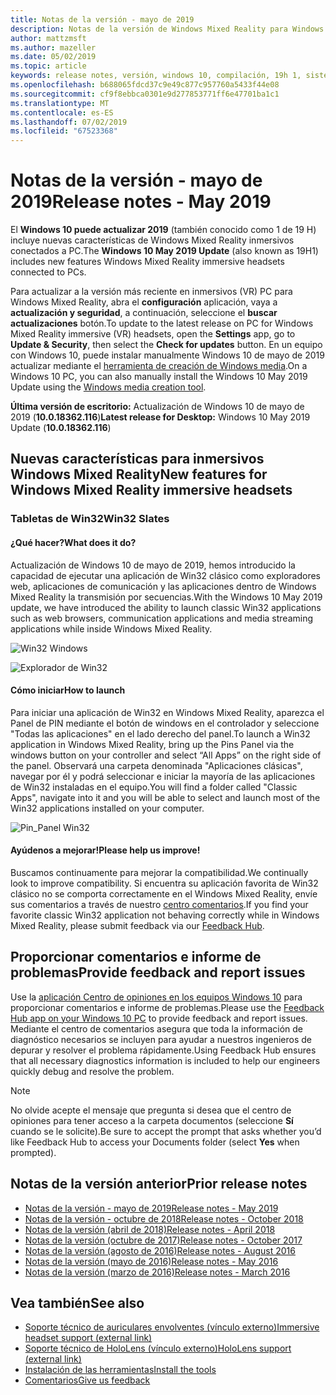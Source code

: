 ```yaml
---
title: Notas de la versión - mayo de 2019
description: Notas de la versión de Windows Mixed Reality para Windows 10 pueden actualizar 2019 (también conocido como 1 de 19H).
author: mattzmsft
ms.author: mazeller
ms.date: 05/02/2019
ms.topic: article
keywords: release notes, versión, windows 10, compilación, 19h 1, sistema operativo, mayo de 2019
ms.openlocfilehash: b688065fdcd37c9e49c877c957760a5433f44e08
ms.sourcegitcommit: cf9f8ebbca0301e9d277853771ff6e47701ba1c1
ms.translationtype: MT
ms.contentlocale: es-ES
ms.lasthandoff: 07/02/2019
ms.locfileid: "67523368"
---
```

# <a name="release-notes---may-2019"></a><span data-ttu-id="f8f40-104">Notas de la versión - mayo de 2019</span><span class="sxs-lookup"><span data-stu-id="f8f40-104">Release notes - May 2019</span></span>

<span data-ttu-id="f8f40-105">El **Windows 10 puede actualizar 2019** (también conocido como 1 de 19 H) incluye nuevas características de Windows Mixed Reality inmersivos conectados a PC.</span><span class="sxs-lookup"><span data-stu-id="f8f40-105">The **Windows 10 May 2019 Update** (also known as 19H1) includes new features Windows Mixed Reality immersive headsets connected to PCs.</span></span> 

<span data-ttu-id="f8f40-106">Para actualizar a la versión más reciente en inmersivos (VR) PC para Windows Mixed Reality, abra el **configuración** aplicación, vaya a **actualización y seguridad**, a continuación, seleccione el **buscar actualizaciones** botón.</span><span class="sxs-lookup"><span data-stu-id="f8f40-106">To update to the latest release on PC for Windows Mixed Reality immersive (VR) headsets, open the **Settings** app, go to **Update & Security**, then select the **Check for updates** button.</span></span> <span data-ttu-id="f8f40-107">En un equipo con Windows 10, puede instalar manualmente Windows 10 de mayo de 2019 actualizar mediante el [herramienta de creación de Windows media](https://www.microsoft.com/software-download/windows10).</span><span class="sxs-lookup"><span data-stu-id="f8f40-107">On a Windows 10 PC, you can also manually install the Windows 10 May 2019 Update using the [Windows media creation tool](https://www.microsoft.com/software-download/windows10).</span></span>

<span data-ttu-id="f8f40-108">**Última versión de escritorio:** Actualización de Windows 10 de mayo de 2019 (**10.0.18362.116**)</span><span class="sxs-lookup"><span data-stu-id="f8f40-108">**Latest release for Desktop:** Windows 10 May 2019 Update (**10.0.18362.116**)</span></span><br>

## <a name="new-features-for-windows-mixed-reality-immersive-headsets"></a><span data-ttu-id="f8f40-109">Nuevas características para inmersivos Windows Mixed Reality</span><span class="sxs-lookup"><span data-stu-id="f8f40-109">New features for Windows Mixed Reality immersive headsets</span></span>

### <a name="win32-slates"></a><span data-ttu-id="f8f40-110">Tabletas de Win32</span><span class="sxs-lookup"><span data-stu-id="f8f40-110">Win32 Slates</span></span>

#### <a name="what-does-it-do"></a><span data-ttu-id="f8f40-111">¿Qué hacer?</span><span class="sxs-lookup"><span data-stu-id="f8f40-111">What does it do?</span></span> 
<span data-ttu-id="f8f40-112">Actualización de Windows 10 de mayo de 2019, hemos introducido la capacidad de ejecutar una aplicación de Win32 clásico como exploradores web, aplicaciones de comunicación y las aplicaciones dentro de Windows Mixed Reality la transmisión por secuencias.</span><span class="sxs-lookup"><span data-stu-id="f8f40-112">With the Windows 10 May 2019 update, we have introduced the ability to launch classic Win32 applications such as web browsers, communication applications and media streaming applications while inside Windows Mixed Reality.</span></span> 

![Win32 Windows](images/mr-win32-slates-1.png)

![Explorador de Win32](images/mr-win32-slates-2.png)

#### <a name="how-to-launch"></a><span data-ttu-id="f8f40-115">Cómo iniciar</span><span class="sxs-lookup"><span data-stu-id="f8f40-115">How to launch</span></span>
<span data-ttu-id="f8f40-116">Para iniciar una aplicación de Win32 en Windows Mixed Reality, aparezca el Panel de PIN mediante el botón de windows en el controlador y seleccione "Todas las aplicaciones" en el lado derecho del panel.</span><span class="sxs-lookup"><span data-stu-id="f8f40-116">To launch a Win32 application in Windows Mixed Reality, bring up the Pins Panel via the windows button on your controller and select “All Apps” on the right side of the panel.</span></span>  <span data-ttu-id="f8f40-117">Observará una carpeta denominada "Aplicaciones clásicas", navegar por él y podrá seleccionar e iniciar la mayoría de las aplicaciones de Win32 instaladas en el equipo.</span><span class="sxs-lookup"><span data-stu-id="f8f40-117">You will find a folder called "Classic Apps", navigate into it and you will be able to select and launch most of the Win32 applications installed on your computer.</span></span>

![Pin_Panel Win32](images/mr-win32-slates-pinspanel.png)

#### <a name="please-help-us-improve"></a><span data-ttu-id="f8f40-119">Ayúdenos a mejorar!</span><span class="sxs-lookup"><span data-stu-id="f8f40-119">Please help us improve!</span></span>
<span data-ttu-id="f8f40-120">Buscamos continuamente para mejorar la compatibilidad.</span><span class="sxs-lookup"><span data-stu-id="f8f40-120">We continually look to improve compatibility.</span></span>  <span data-ttu-id="f8f40-121">Si encuentra su aplicación favorita de Win32 clásico no se comporta correctamente en el Windows Mixed Reality, envíe sus comentarios a través de nuestro [centro comentarios](https://support.microsoft.com/en-us/help/4021566/windows-10-send-feedback-to-microsoft-with-feedback-hub).</span><span class="sxs-lookup"><span data-stu-id="f8f40-121">If you find your favorite classic Win32 application not behaving correctly while in Windows Mixed Reality, please submit feedback via our [Feedback Hub](https://support.microsoft.com/en-us/help/4021566/windows-10-send-feedback-to-microsoft-with-feedback-hub).</span></span>

## <a name="provide-feedback-and-report-issues"></a><span data-ttu-id="f8f40-122">Proporcionar comentarios e informe de problemas</span><span class="sxs-lookup"><span data-stu-id="f8f40-122">Provide feedback and report issues</span></span>

<span data-ttu-id="f8f40-123">Use la [aplicación Centro de opiniones en los equipos Windows 10](give-us-feedback.md) para proporcionar comentarios e informe de problemas.</span><span class="sxs-lookup"><span data-stu-id="f8f40-123">Please use the [Feedback Hub app on your Windows 10 PC](give-us-feedback.md) to provide feedback and report issues.</span></span> <span data-ttu-id="f8f40-124">Mediante el centro de comentarios asegura que toda la información de diagnóstico necesarios se incluyen para ayudar a nuestros ingenieros de depurar y resolver el problema rápidamente.</span><span class="sxs-lookup"><span data-stu-id="f8f40-124">Using Feedback Hub ensures that all necessary diagnostics information is included to help our engineers quickly debug and resolve the problem.</span></span>

>[!NOTE]
><span data-ttu-id="f8f40-125">No olvide acepte el mensaje que pregunta si desea que el centro de opiniones para tener acceso a la carpeta documentos (seleccione **Sí** cuando se le solicite).</span><span class="sxs-lookup"><span data-stu-id="f8f40-125">Be sure to accept the prompt that asks whether you’d like Feedback Hub to access your Documents folder (select **Yes** when prompted).</span></span>

## <a name="prior-release-notes"></a><span data-ttu-id="f8f40-126">Notas de la versión anterior</span><span class="sxs-lookup"><span data-stu-id="f8f40-126">Prior release notes</span></span>

* [<span data-ttu-id="f8f40-127">Notas de la versión - mayo de 2019</span><span class="sxs-lookup"><span data-stu-id="f8f40-127">Release notes - May 2019</span></span>](release-notes-may-2019.md)
* [<span data-ttu-id="f8f40-128">Notas de la versión - octubre de 2018</span><span class="sxs-lookup"><span data-stu-id="f8f40-128">Release notes - October 2018</span></span>](release-notes-october-2018.md)
* [<span data-ttu-id="f8f40-129">Notas de la versión (abril de 2018)</span><span class="sxs-lookup"><span data-stu-id="f8f40-129">Release notes - April 2018</span></span>](release-notes-april-2018.md)
* [<span data-ttu-id="f8f40-130">Notas de la versión (octubre de 2017)</span><span class="sxs-lookup"><span data-stu-id="f8f40-130">Release notes - October 2017</span></span>](release-notes-october-2017.md)
* [<span data-ttu-id="f8f40-131">Notas de la versión (agosto de 2016)</span><span class="sxs-lookup"><span data-stu-id="f8f40-131">Release notes - August 2016</span></span>](release-notes-august-2016.md)
* [<span data-ttu-id="f8f40-132">Notas de la versión (mayo de 2016)</span><span class="sxs-lookup"><span data-stu-id="f8f40-132">Release notes - May 2016</span></span>](release-notes-may-2016.md)
* [<span data-ttu-id="f8f40-133">Notas de la versión (marzo de 2016)</span><span class="sxs-lookup"><span data-stu-id="f8f40-133">Release notes - March 2016</span></span>](release-notes-march-2016.md)

## <a name="see-also"></a><span data-ttu-id="f8f40-134">Vea también</span><span class="sxs-lookup"><span data-stu-id="f8f40-134">See also</span></span>
* [<span data-ttu-id="f8f40-135">Soporte técnico de auriculares envolventes (vínculo externo)</span><span class="sxs-lookup"><span data-stu-id="f8f40-135">Immersive headset support (external link)</span></span>](https://docs.microsoft.com/windows/mixed-reality/enthusiast-guide/troubleshooting-windows-mixed-reality)
* [<span data-ttu-id="f8f40-136">Soporte técnico de HoloLens (vínculo externo)</span><span class="sxs-lookup"><span data-stu-id="f8f40-136">HoloLens support (external link)</span></span>](https://support.microsoft.com/products/hololens)
* [<span data-ttu-id="f8f40-137">Instalación de las herramientas</span><span class="sxs-lookup"><span data-stu-id="f8f40-137">Install the tools</span></span>](install-the-tools.md)
* [<span data-ttu-id="f8f40-138">Comentarios</span><span class="sxs-lookup"><span data-stu-id="f8f40-138">Give us feedback</span></span>](give-us-feedback.md)

